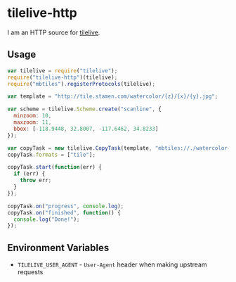 # tilelive-http

I am an HTTP source for [tilelive](https://github.com/mapbox/tilelive.js).

## Usage

```javascript
var tilelive = require("tilelive");
require("tilelive-http")(tilelive);
require("mbtiles").registerProtocols(tilelive);

var template = "http://tile.stamen.com/watercolor/{z}/{x}/{y}.jpg";

var scheme = tilelive.Scheme.create("scanline", {
  minzoom: 10,
  maxzoom: 11,
  bbox: [-118.9448, 32.8007, -117.6462, 34.8233]
});

var copyTask = new tilelive.CopyTask(template, "mbtiles://./watercolor-la.mbtiles", scheme);
copyTask.formats = ["tile"];

copyTask.start(function(err) {
  if (err) {
    throw err;
  }
});

copyTask.on("progress", console.log);
copyTask.on("finished", function() {
  console.log("Done!");
});
```

## Environment Variables

* `TILELIVE_USER_AGENT` - `User-Agent` header when making upstream requests
